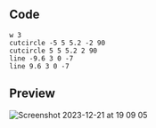 ## Code
```
w 3
cutcircle -5 5 5.2 -2 90
cutcircle 5 5 5.2 2 90
line -9.6 3 0 -7
line 9.6 3 0 -7
```
## Preview
![Screenshot 2023-12-21 at 19 09 05](https://github.com/Mistium/Origin-OS/assets/92952823/9dc11399-9b9d-4b2c-87ca-7c5e695c63b3)
